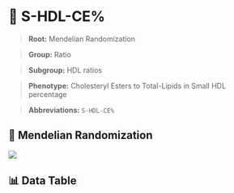 # 🧪 S-HDL-CE%

> **Root:** Mendelian Randomization

> **Group:** Ratio  

> **Subgroup:** HDL ratios

> **Phenotype:** Cholesteryl Esters to Total-Lipids in Small HDL percentage  

> **Abbreviations:** `S-HDL-CE%`

## 🧬 Mendelian Randomization  

<img src="/MR/Figures/Inverse/ShengxianHDLhengxianCEbaifenhao.png"/>


## 📊 Data Table


<CsvTableMRI src="/public/MR/Data/Inverse/ShengxianHDLhengxianCEbaifenhao.csv"/>
